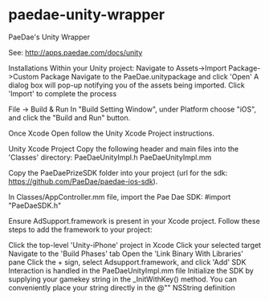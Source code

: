 paedae-unity-wrapper
====================

PaeDae's Unity Wrapper

See: http://apps.paedae.com/docs/unity

Installations
Within your Unity project:
Navigate to Assets->Import Package->Custom Package
Navigate to the PaeDae.unitypackage and click 'Open'
A dialog box will pop-up notifying you of the assets being imported. Click 'Import' to complete the process

File -> Build & Run
In "Build Setting Window", under Platform choose "iOS", and click the "Build and Run" button.

Once Xcode Open follow the Unity Xcode Project instructions.

Unity Xcode Project
Copy the following header and main files into the 'Classes' directory: 
PaeDaeUnityImpl.h PaeDaeUnityImpl.mm

Copy the PaeDaePrizeSDK folder into your project (url for the sdk: https://github.com/PaeDae/paedae-ios-sdk).

In Classes/AppController.mm file, import the Pae Dae SDK:
\#import "PaeDaeSDK.h"

Ensure AdSupport.framework is present in your Xcode project. Follow these steps to add the framework to your project:

Click the top-level 'Unity-iPhone' project in Xcode
Click your selected target
Navigate to the 'Build Phases' tab
Open the 'Link Binary With Libraries' pane
Click the + sign, select Adsupport.framework, and click 'Add'
SDK Interaction is handled in the PaeDaeUnityImpl.mm file
Initialize the SDK by supplying your gamekey string in the _InitWithKey() method. You can conveniently place your string directly in the @"" NSString definition

